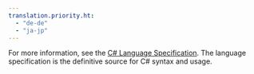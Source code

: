 ```yaml
---
translation.priority.ht: 
  - "de-de"
  - "ja-jp"
---
```

For more information, see the [C# Language Specification](../../vs140/csharp-language-specification.md). The language specification is the definitive source for C# syntax and usage.